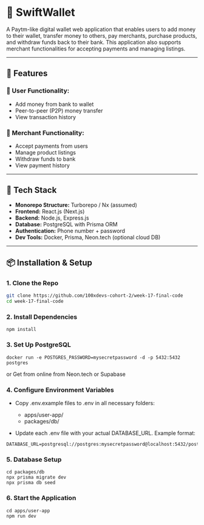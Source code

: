 # 💸 SwiftWallet

A Paytm-like digital wallet web application that enables users to add money to their wallet, transfer money to others, pay merchants, purchase products, and withdraw funds back to their bank. This application also supports merchant functionalities for accepting payments and managing listings.

---

## 🚀 Features

### 👤 User Functionality:
- Add money from bank to wallet
- Peer-to-peer (P2P) money transfer
- View transaction history

### 🛒 Merchant Functionality:
- Accept payments from users
- Manage product listings
- Withdraw funds to bank
- View payment history

---

## 🧰 Tech Stack

- **Monorepo Structure:** Turborepo / Nx (assumed)
- **Frontend:** React.js (Next.js)
- **Backend:** Node.js, Express.js
- **Database:** PostgreSQL with Prisma ORM
- **Authentication:** Phone number + password
- **Dev Tools:** Docker, Prisma, Neon.tech (optional cloud DB)
---

## 📦 Installation & Setup

### 1. Clone the Repo

```bash
git clone https://github.com/100xdevs-cohort-2/week-17-final-code
cd week-17-final-code
```

### 2. Install Dependencies
```
npm install
```

### 3. Set Up PostgreSQL
```
docker run -e POSTGRES_PASSWORD=mysecretpassword -d -p 5432:5432 postgres
```
or Get from online from Neon.tech or Supabase

### 4. Configure Environment Variables
- Copy .env.example files to .env in all necessary folders:

    - apps/user-app/
    - packages/db/
    
- Update each .env file with your actual DATABASE_URL. Example format:
```
DATABASE_URL=postgresql://postgres:mysecretpassword@localhost:5432/postgres
```

### 5. Database Setup
```
cd packages/db
npx prisma migrate dev
npx prisma db seed
```

### 6. Start the Application
```
cd apps/user-app
npm run dev
```

